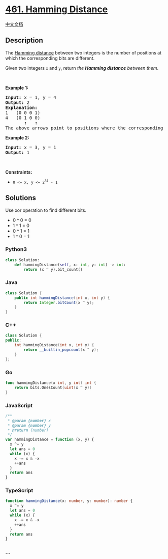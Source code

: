 # [461. Hamming Distance](https://leetcode.com/problems/hamming-distance)

[中文文档](/solution/0400-0499/0461.Hamming%20Distance/README.md)

## Description

<p>The <a href="https://en.wikipedia.org/wiki/Hamming_distance" target="_blank">Hamming distance</a> between two integers is the number of positions at which the corresponding bits are different.</p>

<p>Given two integers <code>x</code> and <code>y</code>, return <em>the <strong>Hamming distance</strong> between them</em>.</p>

<p>&nbsp;</p>
<p><strong class="example">Example 1:</strong></p>

<pre>
<strong>Input:</strong> x = 1, y = 4
<strong>Output:</strong> 2
<strong>Explanation:</strong>
1   (0 0 0 1)
4   (0 1 0 0)
       &uarr;   &uarr;
The above arrows point to positions where the corresponding bits are different.
</pre>

<p><strong class="example">Example 2:</strong></p>

<pre>
<strong>Input:</strong> x = 3, y = 1
<strong>Output:</strong> 1
</pre>

<p>&nbsp;</p>
<p><strong>Constraints:</strong></p>

<ul>
	<li><code>0 &lt;=&nbsp;x, y &lt;= 2<sup>31</sup> - 1</code></li>
</ul>

## Solutions

Use xor operation to find different bits.

- 0 ^ 0 = 0
- 1 ^ 1 = 0
- 0 ^ 1 = 1
- 1 ^ 0 = 1

<!-- tabs:start -->

### **Python3**

```python
class Solution:
    def hammingDistance(self, x: int, y: int) -> int:
        return (x ^ y).bit_count()
```

### **Java**

```java
class Solution {
    public int hammingDistance(int x, int y) {
        return Integer.bitCount(x ^ y);
    }
}
```

### **C++**

```cpp
class Solution {
public:
    int hammingDistance(int x, int y) {
        return __builtin_popcount(x ^ y);
    }
};
```

### **Go**

```go
func hammingDistance(x int, y int) int {
	return bits.OnesCount(uint(x ^ y))
}
```

### **JavaScript**

```js
/**
 * @param {number} x
 * @param {number} y
 * @return {number}
 */
var hammingDistance = function (x, y) {
  x ^= y
  let ans = 0
  while (x) {
    x -= x & -x
    ++ans
  }
  return ans
}
```

### **TypeScript**

```ts
function hammingDistance(x: number, y: number): number {
  x ^= y
  let ans = 0
  while (x) {
    x -= x & -x
    ++ans
  }
  return ans
}
```

### **...**

```

```

<!-- tabs:end -->
